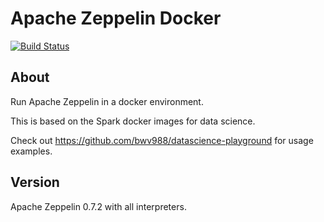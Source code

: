 # Apache Zeppelin Docker

[![Build Status](https://api.travis-ci.org/bwv988/docker-zeppelin.svg?branch=master)](https://travis-ci.org/bwv988/docker-zeppelin)

## About

Run Apache Zeppelin in a docker environment.

This is based on the Spark docker images for data science.

Check out <https://github.com/bwv988/datascience-playground> for usage examples.

## Version

Apache Zeppelin 0.7.2 with all interpreters.
